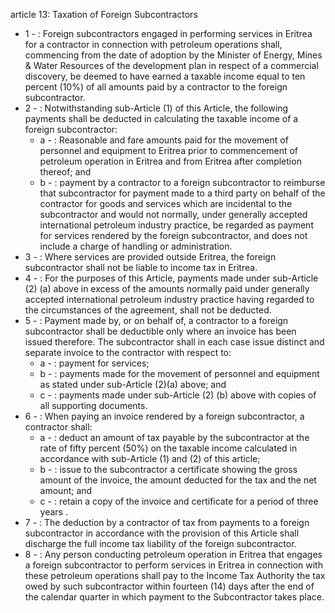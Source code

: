 article 13: Taxation of Foreign Subcontractors 

<ul>
			<li>1 - : Foreign subcontractors engaged in performing services in Eritrea for a contractor in connection with petroleum operations shall, commencing from the date of adoption by the Minister of Energy, Mines &amp; Water Resources of the development plan in respect of a commercial discovery, be deemed to have earned a taxable income equal to ten percent (10%) of all amounts paid by a contractor to the foreign subcontractor. <ul>
			</ul></li>			<li>2 - : Notwithstanding sub-Article (1) of this Article, the following payments shall be deducted in calculating the taxable income of a foreign subcontractor:<ul>
						<li>a - : Reasonable and fare amounts paid for the movement of personnel and equipment to Eritrea prior to commencement of petroleum operation in Eritrea and from Eritrea after completion thereof; and <ul>
						</ul></li>						<li>b - : payment by a contractor to a foreign subcontractor to reimburse that subcontractor for payment made to a third party on behalf of the contractor for goods and services which are incidental to the subcontractor and would not normally, under generally accepted international petroleum industry practice, be regarded as payment for services rendered by the foreign subcontractor, and does not include a charge of handling or administration. <ul>
						</ul></li>			</ul></li>			<li>3 - : Where services are provided outside Eritrea, the foreign subcontractor shall not be liable to income tax in Eritrea. <ul>
			</ul></li>			<li>4 - : For the purposes of this Article, payments made under sub-Article (2) (a) above in excess of the amounts normally paid under generally accepted international petroleum industry practice having regarded to the circumstances of the agreement, shall not be deducted.<ul>
			</ul></li>			<li>5 - : Payment made by, or on behalf of, a contractor to a foreign subcontractor shall be deductible only where an invoice has been issued therefore. The subcontractor shall in each case issue distinct and separate invoice to the contractor with respect to: <ul>
						<li>a - : payment for services; <ul>
						</ul></li>						<li>b - : payments made for the movement of personnel and equipment as stated under sub-Article (2)(a) above; and <ul>
						</ul></li>						<li>c - : payments made under sub-Article (2) (b) above with copies of all supporting documents. <ul>
						</ul></li>			</ul></li>			<li>6 - : When paying an invoice rendered by a foreign subcontractor, a contractor shall: <ul>
						<li>a - : deduct an amount of tax payable by the subcontractor at the rate of fifty percent (50%) on the taxable income calculated in accordance with sub-Article (1) and (2) of this article; <ul>
						</ul></li>						<li>b - : issue to the subcontractor a certificate showing the gross amount of the invoice, the amount deducted for the tax and the net amount; and <ul>
						</ul></li>						<li>c - : retain a copy of the invoice and certificate for a period of three years .<ul>
						</ul></li>			</ul></li>			<li>7 - : The deduction by a contractor of tax from payments to a foreign subcontractor in accordance with the provision of this Article shall discharge the full income tax liability of the foreign subcontractor. <ul>
			</ul></li>			<li>8 - : Any person conducting petroleum operation in Eritrea that engages a foreign subcontractor to perform services in Eritrea in connection with these petroleum operations shall pay to the Income Tax Authority the tax owed by such subcontractor within fourteen (14) days after the end of the calendar quarter in which payment to the Subcontractor takes place. <ul>
			</ul></li></ul>